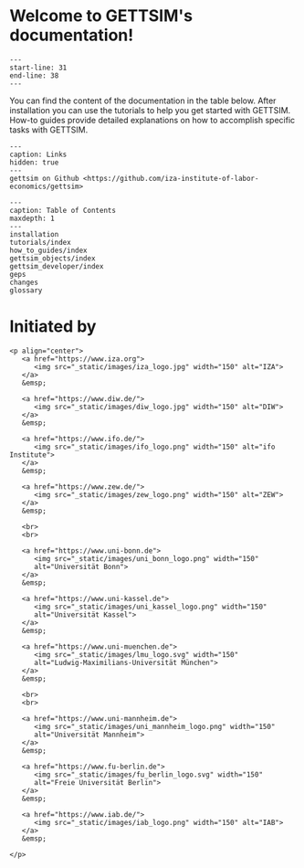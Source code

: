 # Welcome to GETTSIM's documentation!

```{include} ../README.md
---
start-line: 31
end-line: 38
---
```

You can find the content of the documentation in the table below. After installation you
can use the tutorials to help you get started with GETTSIM. How-to guides provide
detailed explanations on how to accomplish specific tasks with GETTSIM.

```{toctree}
---
caption: Links
hidden: true
---
gettsim on Github <https://github.com/iza-institute-of-labor-economics/gettsim>
```

```{toctree}
---
caption: Table of Contents
maxdepth: 1
---
installation
tutorials/index
how_to_guides/index
gettsim_objects/index
gettsim_developer/index
geps
changes
glossary
```

# Initiated by

```{raw} html
<p align="center">
   <a href="https://www.iza.org">
      <img src="_static/images/iza_logo.jpg" width="150" alt="IZA">
   </a>
   &emsp;

   <a href="https://www.diw.de/">
      <img src="_static/images/diw_logo.jpg" width="150" alt="DIW">
   </a>
   &emsp;

   <a href="https://www.ifo.de/">
      <img src="_static/images/ifo_logo.png" width="150" alt="ifo Institute">
   </a>
   &emsp;

   <a href="https://www.zew.de/">
      <img src="_static/images/zew_logo.png" width="150" alt="ZEW">
   </a>
   &emsp;

   <br>
   <br>

   <a href="https://www.uni-bonn.de">
      <img src="_static/images/uni_bonn_logo.png" width="150"
      alt="Universität Bonn">
   </a>
   &emsp;

   <a href="https://www.uni-kassel.de">
      <img src="_static/images/uni_kassel_logo.png" width="150"
      alt="Universität Kassel">
   </a>
   &emsp;

   <a href="https://www.uni-muenchen.de">
      <img src="_static/images/lmu_logo.svg" width="150"
      alt="Ludwig-Maximilians-Universität München">
   </a>
   &emsp;

   <br>
   <br>

   <a href="https://www.uni-mannheim.de">
      <img src="_static/images/uni_mannheim_logo.png" width="150"
      alt="Universität Mannheim">
   </a>
   &emsp;

   <a href="https://www.fu-berlin.de">
      <img src="_static/images/fu_berlin_logo.svg" width="150"
      alt="Freie Universität Berlin">
   </a>
   &emsp;

   <a href="https://www.iab.de/">
      <img src="_static/images/iab_logo.png" width="150" alt="IAB">
   </a>
   &emsp;

</p>
```
